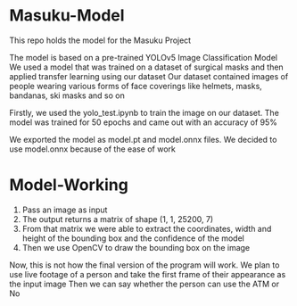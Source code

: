 # Masuku-Model
This repo holds the model for the Masuku Project

The model is based on a pre-trained YOLOv5 Image Classification Model
We used a model that was trained on a dataset of surgical masks and then applied transfer learning using our dataset
Our dataset contained images of people wearing various forms of face coverings like helmets, masks, bandanas, ski masks and so on

Firstly, we used the yolo_test.ipynb to train the image on our dataset. The model was trained for 50 epochs and came out with an accuracy of 95%

We exported the model as model.pt and model.onnx files. We decided to use model.onnx because of the ease of work
# Model-Working
  1. Pass an image as input
  2. The output returns a matrix of shape (1, 1, 25200, 7)
  3. From that matrix we were able to extract the coordinates, width and height of the bounding box and the confidence of the model
  4. Then we use OpenCV to draw the bounding box on the image
     
Now, this is not how the final version of the program will work. We plan to use live footage of a person and take the first frame of their appearance as the input image
Then we can say whether the person can use the ATM or No
